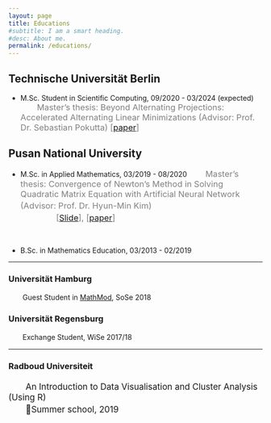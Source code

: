 ```yaml
---
layout: page
title: Educations
#subtitle: I am a smart heading.
#desc: About me.
permalink: /educations/
---
```


## Technische Universität Berlin
- M.Sc. Student in Scientific Computing, 09/2020 - 03/2024 (expected) <br>
 　　<span style="color:grey; font-size:16.5px"> Master’s thesis: Beyond Alternating Projections: Accelerated Alternating Linear Minimizations (Advisor: Prof. Dr. Sebastian Pokutta)  \[[paper](/assets/file/garam_thesis_TU.pdf)\]


## Pusan National University

- M.Sc. in Applied Mathematics, 03/2019 - 08/2020
 　　<span style="color:grey; font-size:16.5px"> Master’s thesis: Convergence of Newton’s Method in Solving Quadratic Matrix Equation with Artificial Neural Network (Advisor: Prof. Dr. Hyun-Min Kim) 　<br> 　　 　　\[[Slide](/assets/file/master_slide.pdf)\], \[[paper](/assets/file/garam_thesis.pdf)\]</span>

​	<br>

- B.Sc. in Mathematics Education, 03/2013 - 02/2019
  <br>

---

### Universität Hamburg
　　Guest Student in [MathMod](http://www.mathmods.eu), SoSe 2018
### Universität Regensburg
　　Exchange Student, WiSe 2017/18

---

### Radboud Universiteit
<p style="font-size:17px">　　An Introduction to Data Visualisation and Cluster Analysis (Using R)<br>　　Summer school, 2019</p>
